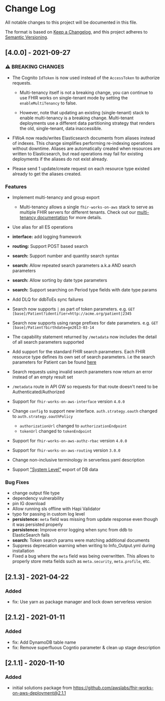 # Change Log
All notable changes to this project will be documented in this file.

The format is based on [Keep a Changelog](https://keepachangelog.com/en/1.0.0/),
and this project adheres to [Semantic Versioning](https://semver.org/spec/v2.0.0.html).

## [4.0.0] - 2021-09-27
### ⚠ BREAKING CHANGES

* The Cognito `IdToken` is now used instead of the `AccessToken` to authorize requests.

  * Multi-tenancy itself is not a breaking change, you can continue to use FHIR works on single-tenant mode 
by setting the `enableMultiTenancy` to false. 
  
  * However, note that updating an existing (single-tenant) stack to enable multi-tenancy is a breaking change. Multi-tenant 
deployments use a different data partitioning strategy that renders the old, single-tenant, data inaccessible. 

* FWoA now reads/writes Elasticsearch documents from aliases instead of indexes. This change simplifies performing re-indexing operations without downtime.
  Aliases are automatically created when resources are written to Elasticsearch, but read operations may fail for existing deployments if the aliases do not exist already.
* Please send 1 update/create request on each resource type existed already to get the aliases created.

### Features

* Implement multi-tenancy and group export
  
  * Multi-tenancy allows a single `fhir-works-on-aws` stack to serve as multiple FHIR servers for different tenants.
  Check out our [multi-tenancy documentation](source/USING_MULTI_TENANCY.md) for more details.

* Use alias for all ES operations 
* **interface:** add logging framework  
* **routing:** Support POST based search 
* **search:** Support number and quantity search syntax 
* **search:** Allow repeated search parameters a.k.a AND search parameters 
* **search:** Allow sorting by date type parameters 
* **search:** Support searching on Period type fields with date type params 
* Add DLQ for ddbToEs sync failures 
* Search now supports `|` as part of token parameters. e.g. `GET [base]/Patient?identifier=http://acme.org/patient|2345`
* Search now supports using range prefixes for date parameters. e.g. `GET [base]/Patient?birthdate=ge2013-03-14`
* The capability statement returned by `/metadata` now includes the detail of all search parameters supported
* Add support for the standard FHIR search parameters. Each FHIR resource type defines its own set of search parameters. i.e the search parameters for Patient can be found [here](https://www.hl7.org/fhir/patient.html#search)
* Search requests using invalid search parameters now return an error instead of an empty result set
* `/metadata` route in API GW so requests for that route doesn't need to be Authenticated/Authorized
* Support for `fhir-works-on-aws-interface` version `4.0.0`
* Change `config` to support new interface. `auth.strategy.oauth` changed to `auth.strategy.oauthPolicy`
    * `authorizationUrl` changed to `authorizationEndpoint`
    * `tokenUrl` changed to `tokenEndpoint`
* Support for `fhir-works-on-aws-authz-rbac` version `4.0.0`
* Support for `fhir-works-on-aws-routing` version `3.0.0`
* Change non-inclusive terminology in serverless.yaml description
* Support ["System Level"](https://hl7.org/fhir/uv/bulkdata/export/index.html#endpoint---system-level-export) export of DB data 

### Bug Fixes

* change output file type 
* dependency vulnerability 
* pin IG download 
* Allow running sls offline with Hapi Validator 
* typo for passing in custom log level 
* **persistence:** `meta` field was missing from update response even though it was persisted properly 
* **persistence:** Improve error logging when sync from ddb to ElasticSearch fails 
* **search:** Token search params were matching additional documents 
* Suppress deprecation warning when writing to Info_Output.yml during installation 
* Fixed a bug where the `meta` field was being overwritten. This allows to properly store meta fields such as `meta.security`, `meta.profile`, etc. 

## [2.1.3] - 2021-04-22
### Added
- fix: Use yarn as package manager and lock down serverless version

## [2.1.2] - 2021-01-11
### Added
- fix: Add DynamoDB table name
- fix: Remove superfluous Cogntio parameter & clean up stage description

## [2.1.1] - 2020-11-10
### Added
- initial solutions package from https://github.com/awslabs/fhir-works-on-aws-deployment@2.1.1
